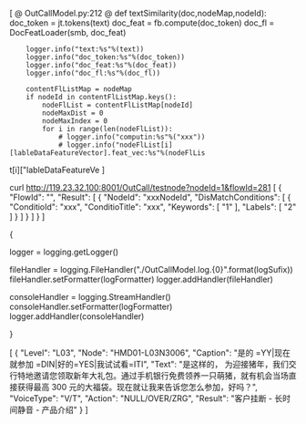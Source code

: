 [
@ OutCallModel.py:212 @ def textSimilarity(doc,nodeMap,nodeId):
        doc_token = jt.tokens(text)
        doc_feat = fb.compute(doc_token)
        doc_fl = DocFeatLoader(smb, doc_feat)

        logger.info("text:%s"%(text))
        logger.info("doc_token:%s"%(doc_token))
        logger.info("doc_feat:%s"%(doc_feat))
        logger.info("doc_fl:%s"%(doc_fl))

        contentFlListMap = nodeMap
        if nodeId in contentFlListMap.keys():
            nodeFlList = contentFlListMap[nodeId]
            nodeMaxDist = 0
            nodeMaxIndex = 0
            for i in range(len(nodeFlList)):
                # logger.info("computin:%s"%("xxx"))
                # logger.info("nodeFlList[i][lableDataFeatureVector].feat_vec:%s"%(nodeFlLis
t[i]["lableDataFeatureVe
]

curl http://119.23.32.100:8001/OutCall/testnode?nodeId=1&flowId=281
[
{
  "FlowId": "",
  "Result": [
    {
      "NodeId": "xxxNodeId",
      "DisMatchConditions": [
        {
          "ConditioId": "xxx",
          "ConditioTitle": "xxx",
          "Keywords": [
            "1"
          ],
          "Labels": [
            "2"
          ]
        }
      ]
    }
  ]
}
]

{

logger = logging.getLogger()

fileHandler = logging.FileHandler("./OutCallModel.log.{0}".format(logSufix))
fileHandler.setFormatter(logFormatter)
logger.addHandler(fileHandler)

consoleHandler = logging.StreamHandler()
consoleHandler.setFormatter(logFormatter)
logger.addHandler(consoleHandler)

}


[
{
  "Level": "L03",
  "Node": "HMD01-L03N3006",
  "Caption": "是的 =YY|现在就参加 =DIN|好的=YES|我试试看=ITI",
  "Text": "是这样的， 为迎接猪年，我们交行特地邀请您领取新年大礼包。通过手机银行免费领养一只萌猪，就有机会当场直接获得最高 300 元的大福袋。现在就让我来告诉您怎么参加，好吗？",
  "VoiceType": "V/T",
  "Action": "NULL/OVER/ZRG",
  "Result": "客户挂断 - 长时间静音 - 产品介绍"
}
]
